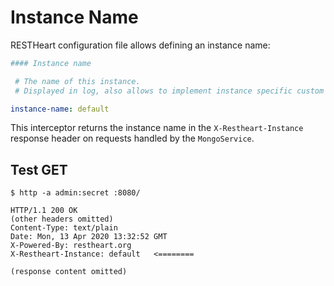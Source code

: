 # Instance Name

RESTHeart configuration file allows defining an instance name:

```yml
#### Instance name

 # The name of this instance.
 # Displayed in log, also allows to implement instance specific custom code

instance-name: default
```

This interceptor returns the instance name in the `X-Restheart-Instance` response header on requests handled by the `MongoService`.

## Test GET

```http
$ http -a admin:secret :8080/

HTTP/1.1 200 OK
(other headers omitted)
Content-Type: text/plain
Date: Mon, 13 Apr 2020 13:32:52 GMT
X-Powered-By: restheart.org
X-Restheart-Instance: default   <========

(response content omitted)
```